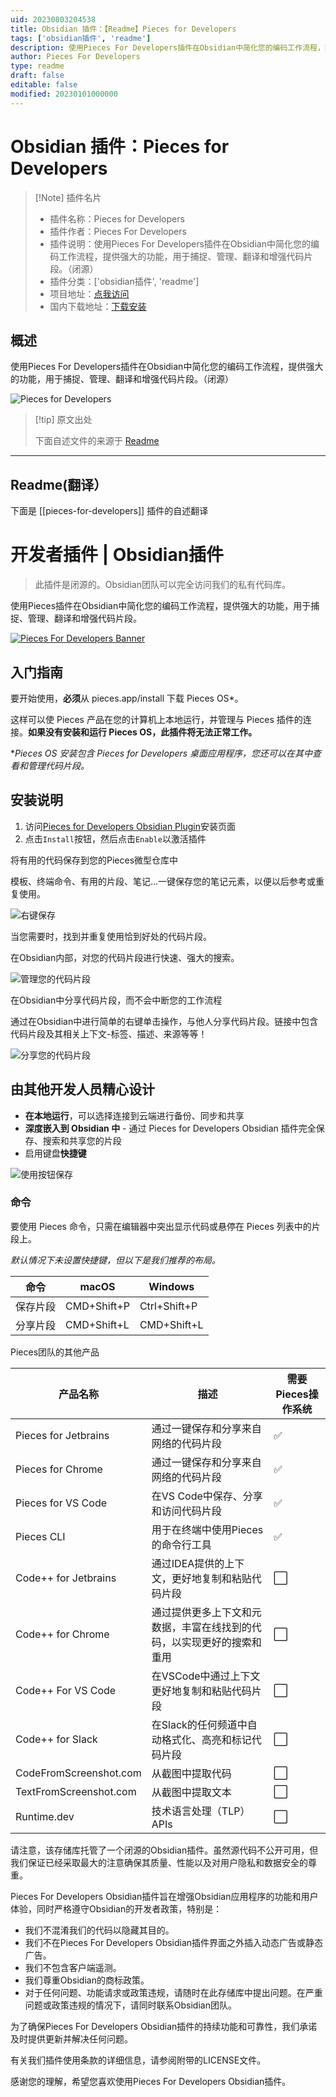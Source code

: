 ```yaml
---
uid: 20230803204538
title: Obsidian 插件：【Readme】Pieces for Developers
tags: ['obsidian插件', 'readme']
description: 使用Pieces For Developers插件在Obsidian中简化您的编码工作流程，提供强大的功能，用于捕捉、管理、翻译和增强代码片段。（闭源）
author: Pieces For Developers
type: readme
draft: false
editable: false
modified: 20230101000000
---
```


# Obsidian 插件：Pieces for Developers

> [!Note] 插件名片
> - 插件名称：Pieces for Developers
> - 插件作者：Pieces For Developers
> - 插件说明：使用Pieces For Developers插件在Obsidian中简化您的编码工作流程，提供强大的功能，用于捕捉、管理、翻译和增强代码片段。（闭源）
> - 插件分类：['obsidian插件', 'readme']
> - 项目地址：[点我访问](https://github.com/pieces-app/obsidian-pieces)
> - 国内下载地址：[下载安装](https://pkmer.cn/products/plugin/pluginMarket/?pieces-for-developers)

## 概述

使用Pieces For Developers插件在Obsidian中简化您的编码工作流程，提供强大的功能，用于捕捉、管理、翻译和增强代码片段。（闭源）

![Pieces for Developers](https://cdn.pkmer.cn/covers/pieces-for-developers.png!pkmer)

> [!tip] 原文出处
> 
>下面自述文件的来源于 [Readme](https://ghproxy.net/https://raw.githubusercontent.com/pieces-app/obsidian-pieces/main/README.md)
> 

---

## Readme(翻译）

下面是 [[pieces-for-developers]] 插件的自述翻译


# 开发者插件 | Obsidian插件

> 此插件是闭源的。Obsidian团队可以完全访问我们的私有代码库。

使用Pieces插件在Obsidian中简化您的编码工作流程，提供强大的功能，用于捕捉、管理、翻译和增强代码片段。

[![Pieces For Developers Banner](./assets/readme/pfd-obisidan-plugin-hero.png)](https://youtu.be/x2JdssFEk2I)

## 入门指南

要开始使用，**必须**从 pieces.app/install 下载 Pieces OS*。

这样可以使 Pieces 产品在您的计算机上本地运行，并管理与 Pieces 插件的连接。**如果没有安装和运行 Pieces OS，此插件将无法正常工作。**

*_Pieces OS 安装包含 Pieces for Developers 桌面应用程序，您还可以在其中查看和管理代码片段。_

## 安装说明

1. 访问[Pieces for Developers Obsidian Plugin](https://obsidian.md/plugins?id=pieces-for-developers)安装页面
2. 点击`Install`按钮，然后点击`Enable`以激活插件

将有用的代码保存到您的Pieces微型仓库中

模板、终端命令、有用的片段、笔记...一键保存您的笔记元素，以便以后参考或重复使用。

![右键保存](./assets/onboarding/saveWithMenu.png)

当您需要时，找到并重复使用恰到好处的代码片段。

在Obsidian内部，对您的代码片段进行快速、强大的搜索。

![管理您的代码片段](./assets/readme/gifs/OBSIDIAN_SEARCH.gif)

在Obsidian中分享代码片段，而不会中断您的工作流程

通过在Obsidian中进行简单的右键单击操作，与他人分享代码片段。链接中包含代码片段及其相关上下文-标签、描述、来源等等！

![分享您的代码片段](./assets/readme/gifs/OBSIDIAN_SHARE.gif)

## 由其他开发人员精心设计

* **在本地运行**，可以选择连接到云端进行备份、同步和共享
* **深度嵌入到 Obsidian 中** - 通过 Pieces for Developers Obsidian 插件完全保存、搜索和共享您的片段
* 启用键盘**快捷键**

![使用按钮保存](./assets/readme/gifs/OBSIDIAN_SAVE.gif)

### 命令

要使用 Pieces 命令，只需在编辑器中突出显示代码或悬停在 Pieces 列表中的片段上。

_默认情况下未设置快捷键，但以下是我们推荐的布局。_

| 命令           | macOS       | Windows      |
|----------------|-------------|--------------|
| 保存片段       | CMD+Shift+P | Ctrl+Shift+P |
| 分享片段       | CMD+Shift+L | CMD+Shift+L |

Pieces团队的其他产品

| 产品名称                | 描述                                                                                             | 需要Pieces操作系统 |
|------------------------|---------------------------------------------------------------------------------------------------------|--------------------|
| Pieces for Jetbrains   | 通过一键保存和分享来自网络的代码片段                                           | ✅                  |
| Pieces for Chrome      | 通过一键保存和分享来自网络的代码片段                                           | ✅                  |
| Pieces for VS Code     | 在VS Code中保存、分享和访问代码片段                                                      | ✅                  |
| Pieces CLI             | 用于在终端中使用Pieces的命令行工具                                                  | ✅                  |
| Code++ for Jetbrains   | 通过IDEA提供的上下文，更好地复制和粘贴代码片段                                                 | ⬜                  |
| Code++ for Chrome      | 通过提供更多上下文和元数据，丰富在线找到的代码，以实现更好的搜索和重用     | ⬜                  |
| Code++ For VS Code     | 在VSCode中通过上下文更好地复制和粘贴代码片段                                            | ⬜                  |
| Code++ for Slack       | 在Slack的任何频道中自动格式化、高亮和标记代码片段                           | ⬜                  |
| CodeFromScreenshot.com | 从截图中提取代码                                                                          | ⬜                  |
| TextFromScreenshot.com | 从截图中提取文本                                                                          | ⬜                  |
| Runtime.dev            | 技术语言处理（TLP）APIs                                                                | ⬜                  |

请注意，该存储库托管了一个闭源的Obsidian插件。虽然源代码不公开可用，但我们保证已经采取最大的注意确保其质量、性能以及对用户隐私和数据安全的尊重。

Pieces For Developers Obsidian插件旨在增强Obsidian应用程序的功能和用户体验，同时严格遵守Obsidian的开发者政策，特别是：

* 我们不混淆我们的代码以隐藏其目的。
* 我们不在Pieces For Developers Obsidian插件界面之外插入动态广告或静态广告。
* 我们不包含客户端遥测。
* 我们尊重Obsidian的商标政策。
* 对于任何问题、功能请求或政策违规，请随时在此存储库中提出问题。在严重问题或政策违规的情况下，请同时联系Obsidian团队。

为了确保Pieces For Developers Obsidian插件的持续功能和可靠性，我们承诺及时提供更新并解决任何问题。

有关我们插件使用条款的详细信息，请参阅附带的LICENSE文件。

感谢您的理解，希望您喜欢使用Pieces For Developers Obsidian插件。



